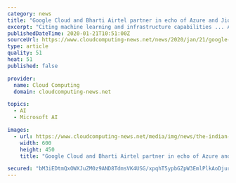 ```yaml
---
category: news
title: "Google Cloud and Bharti Airtel partner in echo of Azure and Jio telecoms deal"
excerpt: "Citing machine learning and infrastructure capabilities ... According to reports, healthcare software provider Epic is opting to move ahead with AWS and Azure as its cloud providers, citing a lack of interest in Google Cloud among its customers. Healthcare, alongside retail and financial services, are the three primary industries Google ..."
publishedDateTime: 2020-01-21T10:51:00Z
sourceUrl: https://www.cloudcomputing-news.net/news/2020/jan/21/google-cloud-and-bharti-airtel-partner-echo-azure-and-jio-telecoms-deal/
type: article
quality: 51
heat: 51
published: false

provider:
  name: Cloud Computing
  domain: cloudcomputing-news.net

topics:
  - AI
  - Microsoft AI

images:
  - url: https://www.cloudcomputing-news.net/media/img/news/the-indian-flag-flying-high-on-top-of-a-pole-picture-id940940584.jpg.600x600_q96.png
    width: 600
    height: 450
    title: "Google Cloud and Bharti Airtel partner in echo of Azure and Jio telecoms deal"

secured: "bM3iEDtmQxOWXJuZM0z9AND8TdmsVK4USG/xpqhT5ypbGZpW3EmlPlkAoDjurjPTJGK3FXoCPXOmdNCx20VxTB6pZz3/Xns1m+VlFRM6WTgrYQ+hN6b1cySGh09w9Hox7NKBiqCy4Bo6rHaAPjByXxivaVTpuIS/kTnZ2m1VFmA9gz6fL7M8iI8WwBLKjgnaTyWVVPoyhTnfImjAPnQ+h7PsoQYMjAbBnOe7qhNj/DMZN/YEE+zYKzq7Z5SwlRWZJKamOoY/EQ1z8r3IPZjn5ugIx+Mf62SHXNy6Ocymt6w=;H1WikhnGSXO5pK02gkomUg=="
---
```



